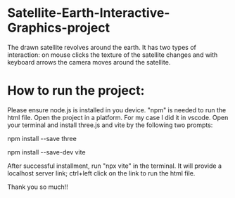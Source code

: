 # Satellite-Earth-Interactive-Graphics-project
The drawn satellite revolves around the earth. It has two types of interaction: on mouse clicks the texture of the satellite changes and with keyboard arrows the camera moves around the satellite.


# How to run the project:
Please ensure node.js is installed in you device. "npm" is needed to run the html file.
Open the project in a platform. For my case I did it in vscode. Open your terminal and install three.js and vite by the following two prompts:

npm install --save three

npm install --save-dev vite

After successful installment, run "npx vite" in the terminal. It will provide a localhost server link; ctrl+left click on the link to run the html file.

Thank you so much!!
